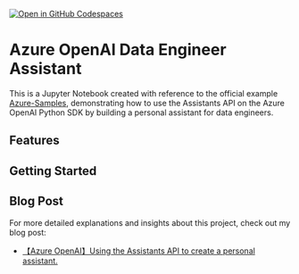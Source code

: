 [![Open in GitHub Codespaces](https://github.com/codespaces/badge.svg)](https://codespaces.new/charliewei0716/azure-openai-assistant-data-engineer?quickstart=1)

# Azure OpenAI Data Engineer Assistant

This is a Jupyter Notebook created with reference to the official example [Azure-Samples](https://github.com/Azure-Samples/azureai-samples/tree/main/scenarios/Assistants/assistants-api-in-a-box), demonstrating how to use the Assistants API on the Azure OpenAI Python SDK by building a personal assistant for data engineers.

## Features

## Getting Started

## Blog Post
For more detailed explanations and insights about this project, check out my blog post:
- [【Azure OpenAI】Using the Assistants API to create a personal assistant.](https://www.charliewei.net/2024/02/azure-openai-assistants-api.html)
